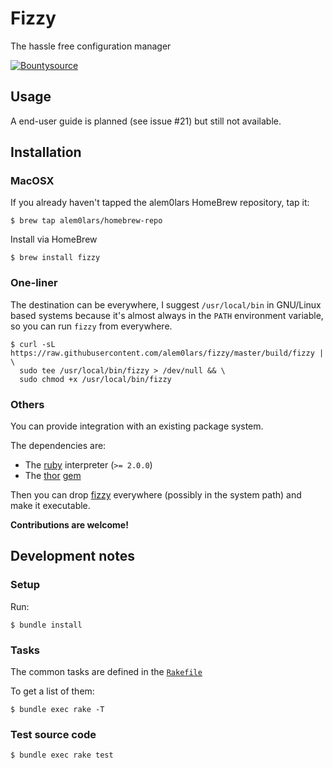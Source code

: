 Fizzy
=====

The hassle free configuration manager

[![Bountysource](https://img.shields.io/bountysource/team/fizzy/activity.svg)]()

## Usage

A end-user guide is planned (see issue #21) but still not available.

## Installation

### MacOSX

If you already haven't tapped the alem0lars HomeBrew repository, tap it:
```shellsession
$ brew tap alem0lars/homebrew-repo
```

Install via HomeBrew
```shellsession
$ brew install fizzy
```

### One-liner

The destination can be everywhere, I suggest `/usr/local/bin` in GNU/Linux
based systems because it's almost always in the `PATH` environment variable,
so you can run `fizzy` from everywhere.

```shellsession
$ curl -sL https://raw.githubusercontent.com/alem0lars/fizzy/master/build/fizzy | \
  sudo tee /usr/local/bin/fizzy > /dev/null && \
  sudo chmod +x /usr/local/bin/fizzy
```

### Others

You can provide integration with an existing package system.

The dependencies are:
* The [ruby](https://www.ruby-lang.org) interpreter (`>= 2.0.0`)
* The [thor](http://whatisthor.com) [gem](https://rubygems.org/gems/thor)

Then you can drop [fizzy](./fizzy) everywhere (possibly in the system path) and
make it executable.

**Contributions are welcome!**

## Development notes

### Setup

Run:

```shellsession
$ bundle install
```

### Tasks

The common tasks are defined in the [`Rakefile`](./Rakefile)

To get a list of them:

```shellsession
$ bundle exec rake -T
```

### Test source code

```shellsession
$ bundle exec rake test
```

